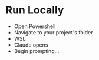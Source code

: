 # Run Locally

* Open Powershell
* Navigate to your project's folder
* WSL
* Claude opens
* Begin prompting...
